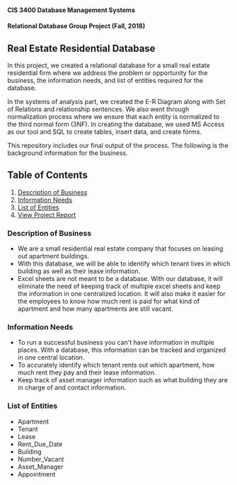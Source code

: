 #### CIS 3400 Database Management Systems 
#### Relational Database Group Project (Fall, 2018)
## Real Estate Residential Database

In this project, we created a relational database for a small real estate residential firm where we address the problem or opportunity for the business, the information needs, and list of entities required for the database. 

In the systems of analysis part, we created the E-R Diagram along with Set of Relations and relationship sentences.
We also went through normalization process where we ensure that each entity is normalized to the third normal form (3NF). 
In creating the database, we used MS Access as our tool and SQL to create tables, insert data, and create forms. 

This repository includes our final output of the process. 
The following is the background information for the business.

## Table of Contents
1. [Description of Business](#description)
2. [Information Needs](#information)
3. [List of Entities](#entities)
4. [View Project Report](https://github.com/soo-han/CIS3400-Relational-Database/blob/master/CIS3400-EMWA%20Group%20Project%20Final%20Report%20(Group%20%239).pdf)

### Description of Business <a name="description"></a>
- We are a small residential real estate company that focuses on
leasing out apartment buildings.
- With this database, we will be able to identify which tenant lives
in which building as well as their lease information.
- Excel sheets are not meant to be a database. With our database,
it will eliminate the need of keeping track of multiple excel sheets
and keep the information in one centralized location. It will also
make it easier for the employees to know how much rent is paid
for what kind of apartment and how many apartments are still
vacant.

### Information Needs <a name="information"></a>
- To run a successful business you can't have information in
multiple places. With a database, this information can be tracked
and organized in one central location.
- To accurately identify which tenant rents out which apartment,
how much rent they pay and their lease information.
- Keep track of asset manager information such as what building
they are in charge of and contact information.

### List of Entities <a name="entities"></a>
- Apartment
- Tenant
- Lease
- Rent_Due_Date
- Building
- Number_Vacant
- Asset_Manager
- Appointment



